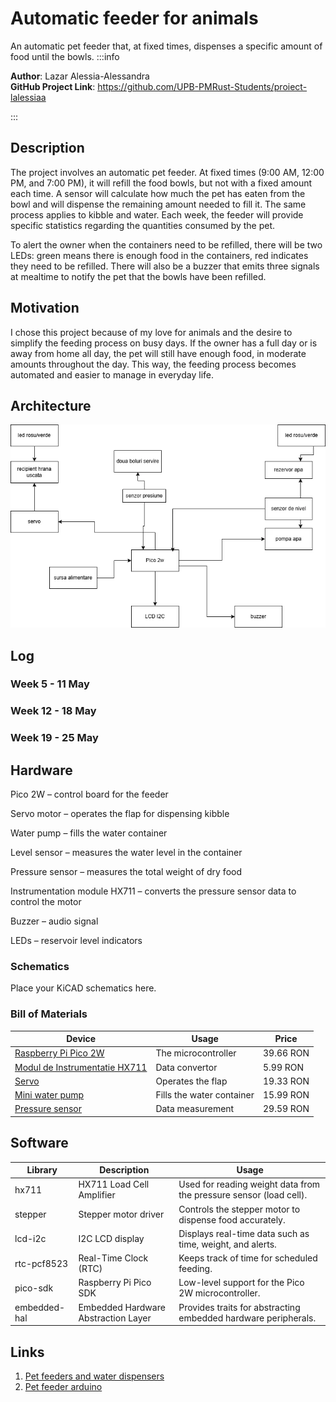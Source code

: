 # Automatic feeder for animals
An automatic pet feeder that, at fixed times, dispenses a specific amount of food until the bowls.
:::info 

**Author**: Lazar Alessia-Alessandra \
**GitHub Project Link**: https://github.com/UPB-PMRust-Students/proiect-lalessiaa

:::

## Description

The project involves an automatic pet feeder.
At fixed times (9:00 AM, 12:00 PM, and 7:00 PM), it will refill the food bowls, but not with a fixed amount each time. A sensor will calculate how much the pet has eaten from the bowl and will dispense the remaining amount needed to fill it. The same process applies to kibble and water.
Each week, the feeder will provide specific statistics regarding the quantities consumed by the pet.

To alert the owner when the containers need to be refilled, there will be two LEDs: green means there is enough food in the containers, red indicates they need to be refilled.
There will also be a buzzer that emits three signals at mealtime to notify the pet that the bowls have been refilled.

## Motivation

I chose this project because of my love for animals and the desire to simplify the feeding process on busy days. If the owner has a full day or is away from home all day, the pet will still have enough food, in moderate amounts throughout the day. This way, the feeding process becomes automated and easier to manage in everyday life.

## Architecture 

![Architecture](./architecture.webp)

## Log

<!-- write your progress here every week -->

### Week 5 - 11 May

### Week 12 - 18 May

### Week 19 - 25 May

## Hardware

Pico 2W – control board for the feeder

Servo motor – operates the flap for dispensing kibble

Water pump – fills the water container

Level sensor – measures the water level in the container

Pressure sensor – measures the total weight of dry food

Instrumentation module HX711 – converts the pressure sensor data to control the motor

Buzzer – audio signal

LEDs – reservoir level indicators

### Schematics

Place your KiCAD schematics here.

### Bill of Materials

<!-- Fill out this table with all the hardware components that you might need.

The format is 
```
| [Device](link://to/device) | This is used ... | [price](link://to/store) |

```

-->

| Device | Usage | Price |
|--------|--------|-------|
| [Raspberry Pi Pico 2W](https://www.optimusdigital.ro/ro/placi-raspberry-pi/13327-raspberry-pi-pico-2-w.html) | The microcontroller |39.66 RON|
| [Modul de Instrumentatie HX711](https://www.optimusdigital.ro/ro/senzori-altele/130-modul-de-intrumentatie-hx711.html) | Data convertor |5.99 RON|
| [Servo](https://www.optimusdigital.ro/ro/motoare-servomotoare/271-servomotor-mg90s.html) | Operates the flap |19.33 RON|
| [Mini water pump](https://www.optimusdigital.ro/ro/altele/8141-mini-pompa-de-apa-12-v.html) | Fills the water container |15.99 RON|
| [Pressure sensor](https://www.optimusdigital.ro/ro/senzori-altele/816-traductor-de-apasare-de-50-kg.html) | Data measurement |29.59 RON|



## Software

| Library       | Description                 | Usage                                                                 |
|---------------|-----------------------------|------------------------------------------------------------------------|
| hx711         | HX711 Load Cell Amplifier   | Used for reading weight data from the pressure sensor (load cell).    |
| stepper       | Stepper motor driver        | Controls the stepper motor to dispense food accurately.               |
| lcd-i2c       | I2C LCD display             | Displays real-time data such as time, weight, and alerts.             |
| rtc-pcf8523   | Real-Time Clock (RTC)       | Keeps track of time for scheduled feeding.                            |
| pico-sdk      | Raspberry Pi Pico SDK       | Low-level support for the Pico 2W microcontroller.                    |
| embedded-hal  | Embedded Hardware Abstraction Layer | Provides traits for abstracting embedded hardware peripherals. |


## Links

<!-- Add a few links that inspired you and that you think you will use for your project -->

1. [Pet feeders and water dispensers](https://www.designswan.com/archives/tech-savvy-pet-care-a-deep-dive-into-8-intelligent-pet-feeders-and-water-dispensers.html)
2. [Pet feeder arduino](https://www.youtube.com/shorts/OVoXJtKARpU)

